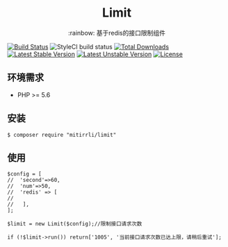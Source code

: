 <h1 align="center"> Limit </h1>
<p align="center">:rainbow: 基于redis的接口限制组件</p>

[![Build Status](https://travis-ci.org/overtrue/weather.svg?branch=master)](https://travis-ci.org/mitirrli/yunpian)
![StyleCI build status](https://github.styleci.io/repos/205969554/shield) 
[![Total Downloads](https://poser.pugx.org/mitirrli/limit/downloads)](https://packagist.org/packages/mitirrli/yunpian)
[![Latest Stable Version](https://poser.pugx.org/mitirrli/limit/v/stable)](https://packagist.org/packages/mitirrli/yunpian)
[![Latest Unstable Version](https://poser.pugx.org/mitirrli/limit/v/unstable)](https://packagist.org/packages/mitirrli/yunpian)
<a href="https://packagist.org/packages/mitirrli/limit"><img src="https://poser.pugx.org/mitirrli/limit/license" alt="License"></a>

## 环境需求

- PHP >= 5.6

## 安装

```shell
$ composer require "mitirrli/limit"
```

## 使用

```
$config = [
//  'second'=>60,
//  'num'=>50,
//  'redis' => [
//
//   ],
];
        
$limit = new Limit($config);//限制接口请求次数

if (!$limit->run()) return['1005', '当前接口请求次数已达上限，请稍后重试'];
```
